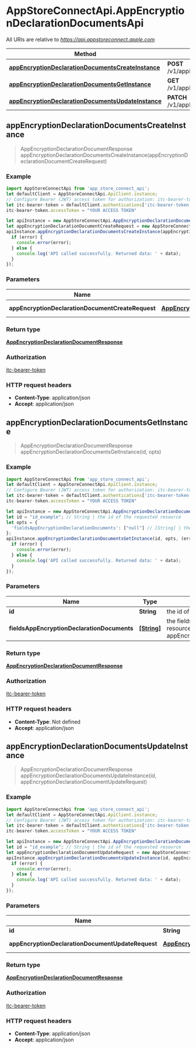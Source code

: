 # AppStoreConnectApi.AppEncryptionDeclarationDocumentsApi

All URIs are relative to *https://api.appstoreconnect.apple.com*

Method | HTTP request | Description
------------- | ------------- | -------------
[**appEncryptionDeclarationDocumentsCreateInstance**](AppEncryptionDeclarationDocumentsApi.md#appEncryptionDeclarationDocumentsCreateInstance) | **POST** /v1/appEncryptionDeclarationDocuments | 
[**appEncryptionDeclarationDocumentsGetInstance**](AppEncryptionDeclarationDocumentsApi.md#appEncryptionDeclarationDocumentsGetInstance) | **GET** /v1/appEncryptionDeclarationDocuments/{id} | 
[**appEncryptionDeclarationDocumentsUpdateInstance**](AppEncryptionDeclarationDocumentsApi.md#appEncryptionDeclarationDocumentsUpdateInstance) | **PATCH** /v1/appEncryptionDeclarationDocuments/{id} | 



## appEncryptionDeclarationDocumentsCreateInstance

> AppEncryptionDeclarationDocumentResponse appEncryptionDeclarationDocumentsCreateInstance(appEncryptionDeclarationDocumentCreateRequest)



### Example

```javascript
import AppStoreConnectApi from 'app_store_connect_api';
let defaultClient = AppStoreConnectApi.ApiClient.instance;
// Configure Bearer (JWT) access token for authorization: itc-bearer-token
let itc-bearer-token = defaultClient.authentications['itc-bearer-token'];
itc-bearer-token.accessToken = "YOUR ACCESS TOKEN"

let apiInstance = new AppStoreConnectApi.AppEncryptionDeclarationDocumentsApi();
let appEncryptionDeclarationDocumentCreateRequest = new AppStoreConnectApi.AppEncryptionDeclarationDocumentCreateRequest(); // AppEncryptionDeclarationDocumentCreateRequest | AppEncryptionDeclarationDocument representation
apiInstance.appEncryptionDeclarationDocumentsCreateInstance(appEncryptionDeclarationDocumentCreateRequest, (error, data, response) => {
  if (error) {
    console.error(error);
  } else {
    console.log('API called successfully. Returned data: ' + data);
  }
});
```

### Parameters


Name | Type | Description  | Notes
------------- | ------------- | ------------- | -------------
 **appEncryptionDeclarationDocumentCreateRequest** | [**AppEncryptionDeclarationDocumentCreateRequest**](AppEncryptionDeclarationDocumentCreateRequest.md)| AppEncryptionDeclarationDocument representation | 

### Return type

[**AppEncryptionDeclarationDocumentResponse**](AppEncryptionDeclarationDocumentResponse.md)

### Authorization

[itc-bearer-token](../README.md#itc-bearer-token)

### HTTP request headers

- **Content-Type**: application/json
- **Accept**: application/json


## appEncryptionDeclarationDocumentsGetInstance

> AppEncryptionDeclarationDocumentResponse appEncryptionDeclarationDocumentsGetInstance(id, opts)



### Example

```javascript
import AppStoreConnectApi from 'app_store_connect_api';
let defaultClient = AppStoreConnectApi.ApiClient.instance;
// Configure Bearer (JWT) access token for authorization: itc-bearer-token
let itc-bearer-token = defaultClient.authentications['itc-bearer-token'];
itc-bearer-token.accessToken = "YOUR ACCESS TOKEN"

let apiInstance = new AppStoreConnectApi.AppEncryptionDeclarationDocumentsApi();
let id = "id_example"; // String | the id of the requested resource
let opts = {
  'fieldsAppEncryptionDeclarationDocuments': ["null"] // [String] | the fields to include for returned resources of type appEncryptionDeclarationDocuments
};
apiInstance.appEncryptionDeclarationDocumentsGetInstance(id, opts, (error, data, response) => {
  if (error) {
    console.error(error);
  } else {
    console.log('API called successfully. Returned data: ' + data);
  }
});
```

### Parameters


Name | Type | Description  | Notes
------------- | ------------- | ------------- | -------------
 **id** | **String**| the id of the requested resource | 
 **fieldsAppEncryptionDeclarationDocuments** | [**[String]**](String.md)| the fields to include for returned resources of type appEncryptionDeclarationDocuments | [optional] 

### Return type

[**AppEncryptionDeclarationDocumentResponse**](AppEncryptionDeclarationDocumentResponse.md)

### Authorization

[itc-bearer-token](../README.md#itc-bearer-token)

### HTTP request headers

- **Content-Type**: Not defined
- **Accept**: application/json


## appEncryptionDeclarationDocumentsUpdateInstance

> AppEncryptionDeclarationDocumentResponse appEncryptionDeclarationDocumentsUpdateInstance(id, appEncryptionDeclarationDocumentUpdateRequest)



### Example

```javascript
import AppStoreConnectApi from 'app_store_connect_api';
let defaultClient = AppStoreConnectApi.ApiClient.instance;
// Configure Bearer (JWT) access token for authorization: itc-bearer-token
let itc-bearer-token = defaultClient.authentications['itc-bearer-token'];
itc-bearer-token.accessToken = "YOUR ACCESS TOKEN"

let apiInstance = new AppStoreConnectApi.AppEncryptionDeclarationDocumentsApi();
let id = "id_example"; // String | the id of the requested resource
let appEncryptionDeclarationDocumentUpdateRequest = new AppStoreConnectApi.AppEncryptionDeclarationDocumentUpdateRequest(); // AppEncryptionDeclarationDocumentUpdateRequest | AppEncryptionDeclarationDocument representation
apiInstance.appEncryptionDeclarationDocumentsUpdateInstance(id, appEncryptionDeclarationDocumentUpdateRequest, (error, data, response) => {
  if (error) {
    console.error(error);
  } else {
    console.log('API called successfully. Returned data: ' + data);
  }
});
```

### Parameters


Name | Type | Description  | Notes
------------- | ------------- | ------------- | -------------
 **id** | **String**| the id of the requested resource | 
 **appEncryptionDeclarationDocumentUpdateRequest** | [**AppEncryptionDeclarationDocumentUpdateRequest**](AppEncryptionDeclarationDocumentUpdateRequest.md)| AppEncryptionDeclarationDocument representation | 

### Return type

[**AppEncryptionDeclarationDocumentResponse**](AppEncryptionDeclarationDocumentResponse.md)

### Authorization

[itc-bearer-token](../README.md#itc-bearer-token)

### HTTP request headers

- **Content-Type**: application/json
- **Accept**: application/json


